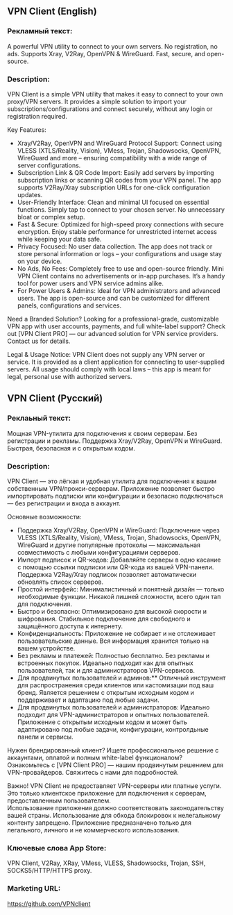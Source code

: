 ## VPN Client (English)
### Рекламный текст:
A powerful VPN utility to connect to your own servers. No registration, no ads. Supports Xray, V2Ray, OpenVPN & WireGuard. Fast, secure, and open-source.

### Description:
VPN Client is a simple VPN utility that makes it easy to connect to your own proxy/VPN servers. It provides a simple solution to import your subscriptions/configurations and connect securely, without any login or registration required. 


Key Features:
- Xray/V2Ray, OpenVPN and WireGuard Protocol Support: Connect using VLESS (XTLS/Reality, Vision), VMess, Trojan, Shadowsocks, OpenVPN, WireGuard and more – ensuring compatibility with a wide range of server configurations.
- Subscription Link & QR Code Import: Easily add servers by importing subscription links or scanning QR codes from your VPN panel. The app supports V2Ray/Xray subscription URLs for one-click configuration updates.
- User-Friendly Interface: Clean and minimal UI focused on essential functions. Simply tap to connect to your chosen server. No unnecessary bloat or complex setup.
- Fast & Secure: Optimized for high-speed proxy connections with secure encryption. Enjoy stable performance for unrestricted internet access while keeping your data safe.
- Privacy Focused: No user data collection. The app does not track or store personal information or logs – your configurations and usage stay on your device.
- No Ads, No Fees: Completely free to use and open-source friendly. Mini VPN Client contains no advertisements or in-app purchases. It’s a handy tool for power users and VPN service admins alike.
- For Power Users & Admins: Ideal for VPN administrators and advanced users. The app is open-source and can be customized for different panels, configurations and services.

Need a Branded Solution?
Looking for a professional-grade, customizable VPN app with user accounts, payments, and full white-label support?
Check out [VPN Client PRO] — our advanced solution for VPN service providers. Contact us for details.

Legal & Usage Notice:
VPN Client does not supply any VPN server or service.
It is provided as a client application for connecting to user-supplied servers.
All usage should comply with local laws – this app is meant for legal, personal use with authorized servers.



## VPN Client (Русский)
### Реклаьный текст:
Мощная VPN-утилита для подключения к своим серверам. Без регистрации и рекламы. Поддержка Xray/V2Ray, OpenVPN и WireGuard. Быстрая, безопасная и с открытым кодом.

### Description:
VPN Client — это лёгкая и удобная утилита для подключения к вашим собственным VPN/прокси-серверам. Приложение позволяет быстро импортировать подписки или конфигурации и безопасно подключаться — без регистрации и входа в аккаунт.

Основные возможности:
- Поддержка Xray/V2Ray, OpenVPN и WireGuard: Подключение через VLESS (XTLS/Reality, Vision), VMess, Trojan, Shadowsocks, OpenVPN, WireGuard и другие популярные протоколы — максимальная совместимость с любыми конфигурациями серверов.
- Импорт подписок и QR-кодов: Добавляйте серверы в одно касание с помощью ссылки подписки или QR-кода из вашей VPN-панели. Поддержка V2Ray/Xray подписок позволяет автоматически обновлять список серверов.
- Простой интерфейс: Минималистичный и понятный дизайн — только необходимые функции. Никакой лишней сложности, всего один тап для подключения.
- Быстро и безопасно: Оптимизировано для высокой скорости и шифрования. Стабильное подключение для свободного и защищённого доступа к интернету.
- Конфиденциальность: Приложение не собирает и не отслеживает пользовательские данные. Вся информация хранится только на вашем устройстве.
- Без рекламы и платежей: Полностью бесплатно. Без рекламы и встроенных покупок. Идеально подходит как для опытных пользователей, так и для администраторов VPN-сервисов.
- Для продвинутых пользователей и админов:** Отличный инструмент для распространения среди клиентов или кастомизации под ваш бренд. Является решением с открытым исходным кодом и поддерживает и адаптацию под любые задачи.
- Для продвинутых пользователей и администраторов: Идеально подходит для VPN-администраторов и опытных пользователей. Приложение с открытым исходным кодом и может быть адаптировано под любые задачи, конфигурации, контролдьные панели и сервисы.

Нужен брендированный клиент?
Ищете профессиональное решение с аккаунтами, оплатой и полным white-label функционалом?  
Ознакомьтесь с [VPN Client PRO] — нашим продвинутым решением для VPN-провайдеров. Свяжитесь с нами для подробностей.

Важно!
VPN Client не предоставляет VPN-серверы или платные услуги.
Это только клиентское приложение для подключения к серверам, предоставленным пользователем.  
Использование приложения должно соответствовать законодательству вашей страны.
Использование для обхода блокировок к нелегальному контенту запрещено.
Приложение предназначено только для легального, личного и не коммерческого использования.

### Ключевые слова App Store:
VPN Client, V2Ray, XRay, VMess, VLESS, Shadowsocks, Trojan, SSH, SOCKS5/HTTP/HTTPS proxy.

### Marketing URL:
https://github.com/VPNclient



